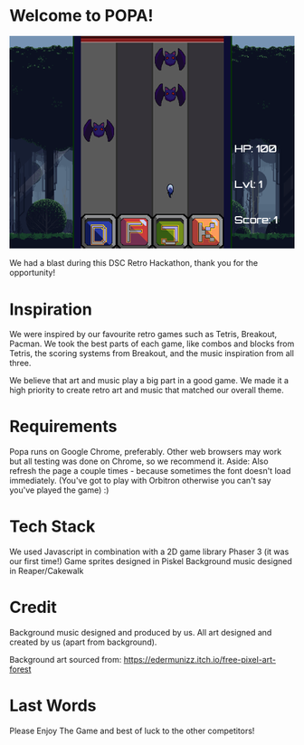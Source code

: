 # Welcome to **POPA**! 

![POPA](assets/popa_display.png?raw=true "Popa")

We had a blast during this DSC Retro Hackathon, thank you for the opportunity!

# Inspiration
We were inspired by our favourite retro games such as Tetris, Breakout, Pacman. 
We took the best parts of each game, like combos and blocks from Tetris, the scoring 
systems from Breakout, and the music inspiration from all three.

We believe that art and music play a big part in a good game. We made it a high priority
to create retro art and music that matched our overall theme.

# Requirements
Popa runs on Google Chrome, preferably. Other web browsers may work but all testing was done
on Chrome, so we recommend it. 
Aside: Also refresh the page a couple times - because sometimes the font doesn't load immediately. 
(You've got to play with Orbitron otherwise you can't say you've played the game) :)

# Tech Stack
We used Javascript in combination with a 2D game library Phaser 3 (it was our first time!)
Game sprites designed in Piskel 
Background music designed in Reaper/Cakewalk

# Credit
Background music designed and produced by us.
All art designed and created by us (apart from background).

Background art sourced from: https://edermunizz.itch.io/free-pixel-art-forest

# Last Words
Please Enjoy The Game and best of luck to the other competitors!









